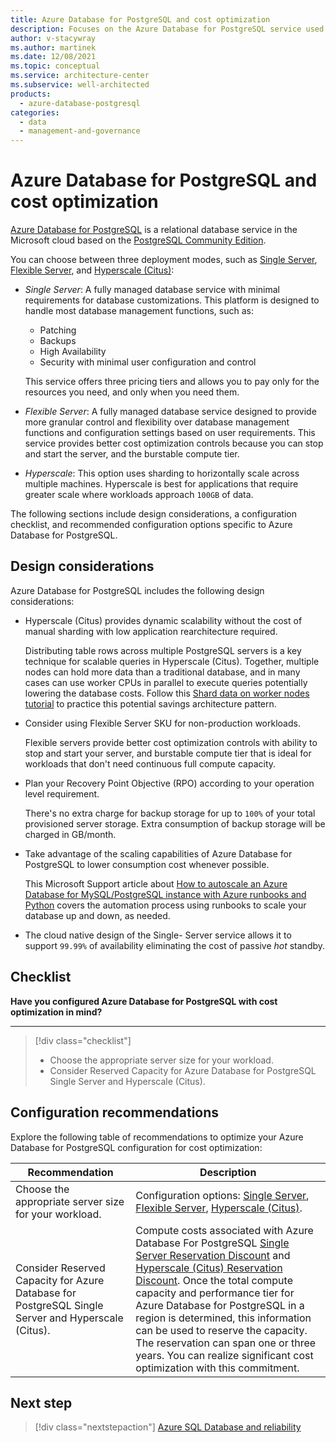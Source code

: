 ```yaml
---
title: Azure Database for PostgreSQL and cost optimization
description: Focuses on the Azure Database for PostgreSQL service used in the Data solution to provide best-practice, configuration recommendations, and design considerations related to Cost Optimization.
author: v-stacywray
ms.author: martinek
ms.date: 12/08/2021
ms.topic: conceptual
ms.service: architecture-center
ms.subservice: well-architected
products:
  - azure-database-postgresql
categories:
  - data
  - management-and-governance
---
```


# Azure Database for PostgreSQL and cost optimization

[Azure Database for PostgreSQL](/azure/postgresql/overview) is a relational database service in the Microsoft cloud based on the [PostgreSQL Community Edition](https://www.postgresql.org/).

You can choose between three deployment modes, such as [Single Server](/azure/postgresql/overview-single-server), [Flexible Server](/azure/postgresql/flexible-server/overview), and [Hyperscale (Citus)](/azure/postgresql/hyperscale-overview):

- *Single Server*: A fully managed database service with minimal requirements for database customizations. This platform is designed to handle most database management functions, such as:

   - Patching
   - Backups
   - High Availability
   - Security with minimal user configuration and control

    This service offers three pricing tiers and allows you to pay only for the resources you need, and only when you need them.

- *Flexible Server*: A fully managed database service designed to provide more granular control and flexibility over database management functions and configuration settings based on user requirements. This service provides better cost optimization controls because you can stop and start the server, and the burstable compute tier.

- *Hyperscale*: This option uses sharding to horizontally scale across multiple machines. Hyperscale is best for applications that require greater scale where workloads approach `100GB` of data.

The following sections include design considerations, a configuration checklist, and recommended configuration options specific to Azure Database for PostgreSQL.

## Design considerations

Azure Database for PostgreSQL includes the following design considerations:

- Hyperscale (Citus) provides dynamic scalability without the cost of manual sharding with low application rearchitecture required.

  Distributing table rows across multiple PostgreSQL servers is a key technique for scalable queries in Hyperscale (Citus). Together, multiple nodes can hold more data than a traditional database, and in many cases can use worker CPUs in parallel to execute queries potentially lowering the database costs. Follow this [Shard data on worker nodes tutorial](/azure/postgresql/tutorial-hyperscale-shard) to practice this potential savings architecture pattern.

- Consider using Flexible Server SKU for non-production workloads.

  Flexible servers provide better cost optimization controls with ability to stop and start your server, and burstable compute tier that is ideal for workloads that don't need continuous full compute capacity.

- Plan your Recovery Point Objective (RPO) according to your operation level requirement.

  There's no extra charge for backup storage for up to `100%` of your total provisioned server storage. Extra consumption of backup storage will be charged in GB/month.

- Take advantage of the scaling capabilities of Azure Database for PostgreSQL to lower consumption cost whenever possible.

  This Microsoft Support article about [How to autoscale an Azure Database for MySQL/PostgreSQL instance with Azure runbooks and Python](https://techcommunity.microsoft.com/t5/azure-database-support-blog/how-to-auto-scale-an-azure-database-for-mysql-postgresql/ba-p/369177) covers the automation process using runbooks to scale your database up and down, as needed.

- The cloud native design of the Single- Server service allows it to support `99.99%` of availability eliminating the cost of passive *hot* standby.

## Checklist

**Have you configured Azure Database for PostgreSQL with cost optimization in mind?**
***

> [!div class="checklist"]
> - Choose the appropriate server size for your workload.
> - Consider Reserved Capacity for Azure Database for PostgreSQL Single Server and Hyperscale (Citus).

## Configuration recommendations

Explore the following table of recommendations to optimize your Azure Database for PostgreSQL configuration for cost optimization:

|Recommendation|Description|
|--------------|-----------|
|Choose the appropriate server size for your workload.|Configuration options: [Single Server](/azure/postgresql/concepts-pricing-tiers), [Flexible Server](/azure/postgresql/flexible-server/concepts-compute-storage), [Hyperscale (Citus)](/azure/postgresql/concepts-hyperscale-configuration-options).|
|Consider Reserved Capacity for Azure Database for PostgreSQL Single Server and Hyperscale (Citus).|Compute costs associated with Azure Database For PostgreSQL [Single Server Reservation Discount](/azure/postgresql/concept-reserved-pricing) and [Hyperscale (Citus) Reservation Discount](/azure/postgresql/concepts-hyperscale-reserved-pricing). Once the total compute capacity and performance tier for Azure Database for PostgreSQL in a region is determined, this information can be used to reserve the capacity. The reservation can span one or three years. You can realize significant cost optimization with this commitment.|

## Next step

> [!div class="nextstepaction"]
> [Azure SQL Database and reliability](../azure-sql-database/reliability.md)
